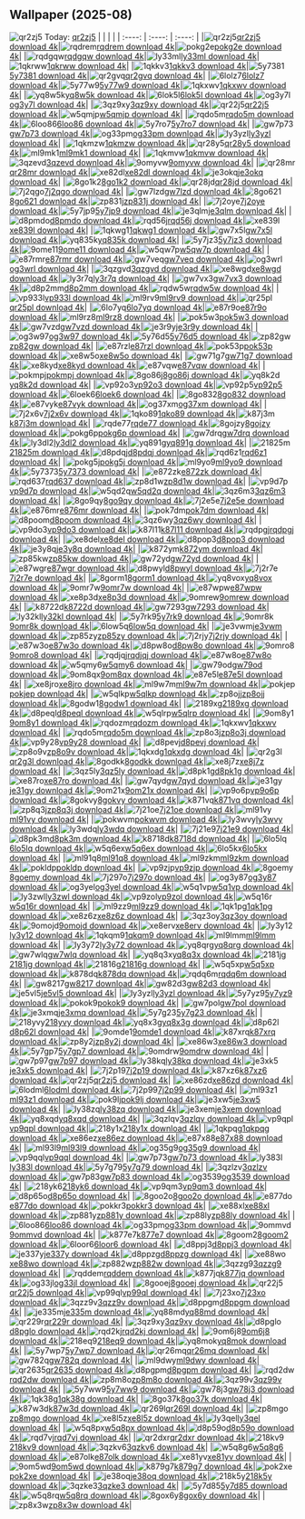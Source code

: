 ## Wallpaper (2025-08)
![qr2zj5](https://w.wallhaven.cc/full/qr/wallhaven-qr2zj5.png) Today: [qr2zj5](https://th.wallhaven.cc/small/qr/qr2zj5.jpg)
|      |      |      |
| :----: | :----: | :----: |
|![qr2zj5](https://th.wallhaven.cc/small/qr/qr2zj5.jpg)[qr2zj5 download 4k](https://wallhaven.cc/w/qr2zj5)|![rqdrem](https://th.wallhaven.cc/small/rq/rqdrem.jpg)[rqdrem download 4k](https://wallhaven.cc/w/rqdrem)|![pokg2e](https://th.wallhaven.cc/small/po/pokg2e.jpg)[pokg2e download 4k](https://wallhaven.cc/w/pokg2e)|
|![rqdgqw](https://th.wallhaven.cc/small/rq/rqdgqw.jpg)[rqdgqw download 4k](https://wallhaven.cc/w/rqdgqw)|![ly33ml](https://th.wallhaven.cc/small/ly/ly33ml.jpg)[ly33ml download 4k](https://wallhaven.cc/w/ly33ml)|![1qkrww](https://th.wallhaven.cc/small/1q/1qkrww.jpg)[1qkrww download 4k](https://wallhaven.cc/w/1qkrww)|
|![1qkkv3](https://th.wallhaven.cc/small/1q/1qkkv3.jpg)[1qkkv3 download 4k](https://wallhaven.cc/w/1qkkv3)|![5y7381](https://th.wallhaven.cc/small/5y/5y7381.jpg)[5y7381 download 4k](https://wallhaven.cc/w/5y7381)|![qr2gvq](https://th.wallhaven.cc/small/qr/qr2gvq.jpg)[qr2gvq download 4k](https://wallhaven.cc/w/qr2gvq)|
|![6lolz7](https://th.wallhaven.cc/small/6l/6lolz7.jpg)[6lolz7 download 4k](https://wallhaven.cc/w/6lolz7)|![5y77w9](https://th.wallhaven.cc/small/5y/5y77w9.jpg)[5y77w9 download 4k](https://wallhaven.cc/w/5y77w9)|![1qkxwv](https://th.wallhaven.cc/small/1q/1qkxwv.jpg)[1qkxwv download 4k](https://wallhaven.cc/w/1qkxwv)|
|![yq8w5k](https://th.wallhaven.cc/small/yq/yq8w5k.jpg)[yq8w5k download 4k](https://wallhaven.cc/w/yq8w5k)|![6lok5l](https://th.wallhaven.cc/small/6l/6lok5l.jpg)[6lok5l download 4k](https://wallhaven.cc/w/6lok5l)|![og3y7l](https://th.wallhaven.cc/small/og/og3y7l.jpg)[og3y7l download 4k](https://wallhaven.cc/w/og3y7l)|
|![3qz9xy](https://th.wallhaven.cc/small/3q/3qz9xy.jpg)[3qz9xy download 4k](https://wallhaven.cc/w/3qz9xy)|![qr22j5](https://th.wallhaven.cc/small/qr/qr22j5.jpg)[qr22j5 download 4k](https://wallhaven.cc/w/qr22j5)|![w5qmjp](https://th.wallhaven.cc/small/w5/w5qmjp.jpg)[w5qmjp download 4k](https://wallhaven.cc/w/w5qmjp)|
|![rqdo5m](https://th.wallhaven.cc/small/rq/rqdo5m.jpg)[rqdo5m download 4k](https://wallhaven.cc/w/rqdo5m)|![6loo86](https://th.wallhaven.cc/small/6l/6loo86.jpg)[6loo86 download 4k](https://wallhaven.cc/w/6loo86)|![5y7ro7](https://th.wallhaven.cc/small/5y/5y7ro7.jpg)[5y7ro7 download 4k](https://wallhaven.cc/w/5y7ro7)|
|![gw7p73](https://th.wallhaven.cc/small/gw/gw7p73.jpg)[gw7p73 download 4k](https://wallhaven.cc/w/gw7p73)|![og33pm](https://th.wallhaven.cc/small/og/og33pm.jpg)[og33pm download 4k](https://wallhaven.cc/w/og33pm)|![ly3yzl](https://th.wallhaven.cc/small/ly/ly3yzl.jpg)[ly3yzl download 4k](https://wallhaven.cc/w/ly3yzl)|
|![1qkmzw](https://th.wallhaven.cc/small/1q/1qkmzw.jpg)[1qkmzw download 4k](https://wallhaven.cc/w/1qkmzw)|![qr28y5](https://th.wallhaven.cc/small/qr/qr28y5.jpg)[qr28y5 download 4k](https://wallhaven.cc/w/qr28y5)|![ml9mk1](https://th.wallhaven.cc/small/ml/ml9mk1.jpg)[ml9mk1 download 4k](https://wallhaven.cc/w/ml9mk1)|
|![1qkmvw](https://th.wallhaven.cc/small/1q/1qkmvw.jpg)[1qkmvw download 4k](https://wallhaven.cc/w/1qkmvw)|![3qzevd](https://th.wallhaven.cc/small/3q/3qzevd.jpg)[3qzevd download 4k](https://wallhaven.cc/w/3qzevd)|![9omyvw](https://th.wallhaven.cc/small/9o/9omyvw.jpg)[9omyvw download 4k](https://wallhaven.cc/w/9omyvw)|
|![qr28mr](https://th.wallhaven.cc/small/qr/qr28mr.jpg)[qr28mr download 4k](https://wallhaven.cc/w/qr28mr)|![xe82dl](https://th.wallhaven.cc/small/xe/xe82dl.jpg)[xe82dl download 4k](https://wallhaven.cc/w/xe82dl)|![je3okq](https://th.wallhaven.cc/small/je/je3okq.jpg)[je3okq download 4k](https://wallhaven.cc/w/je3okq)|
|![8go1k2](https://th.wallhaven.cc/small/8g/8go1k2.jpg)[8go1k2 download 4k](https://wallhaven.cc/w/8go1k2)|![qr28jd](https://th.wallhaven.cc/small/qr/qr28jd.jpg)[qr28jd download 4k](https://wallhaven.cc/w/qr28jd)|![7j2qgo](https://th.wallhaven.cc/small/7j/7j2qgo.jpg)[7j2qgo download 4k](https://wallhaven.cc/w/7j2qgo)|
|![gw7lzd](https://th.wallhaven.cc/small/gw/gw7lzd.jpg)[gw7lzd download 4k](https://wallhaven.cc/w/gw7lzd)|![8go621](https://th.wallhaven.cc/small/8g/8go621.jpg)[8go621 download 4k](https://wallhaven.cc/w/8go621)|![zp831j](https://th.wallhaven.cc/small/zp/zp831j.jpg)[zp831j download 4k](https://wallhaven.cc/w/zp831j)|
|![7j2oye](https://th.wallhaven.cc/small/7j/7j2oye.jpg)[7j2oye download 4k](https://wallhaven.cc/w/7j2oye)|![5y7jp9](https://th.wallhaven.cc/small/5y/5y7jp9.jpg)[5y7jp9 download 4k](https://wallhaven.cc/w/5y7jp9)|![je3qlm](https://th.wallhaven.cc/small/je/je3qlm.jpg)[je3qlm download 4k](https://wallhaven.cc/w/je3qlm)|
|![d8pmdo](https://th.wallhaven.cc/small/d8/d8pmdo.jpg)[d8pmdo download 4k](https://wallhaven.cc/w/d8pmdo)|![rqd56j](https://th.wallhaven.cc/small/rq/rqd56j.jpg)[rqd56j download 4k](https://wallhaven.cc/w/rqd56j)|![xe839l](https://th.wallhaven.cc/small/xe/xe839l.jpg)[xe839l download 4k](https://wallhaven.cc/w/xe839l)|
|![1qkwg1](https://th.wallhaven.cc/small/1q/1qkwg1.jpg)[1qkwg1 download 4k](https://wallhaven.cc/w/1qkwg1)|![gw7x5l](https://th.wallhaven.cc/small/gw/gw7x5l.jpg)[gw7x5l download 4k](https://wallhaven.cc/w/gw7x5l)|![yq835k](https://th.wallhaven.cc/small/yq/yq835k.jpg)[yq835k download 4k](https://wallhaven.cc/w/yq835k)|
|![5y7jz3](https://th.wallhaven.cc/small/5y/5y7jz3.jpg)[5y7jz3 download 4k](https://wallhaven.cc/w/5y7jz3)|![9ome11](https://th.wallhaven.cc/small/9o/9ome11.jpg)[9ome11 download 4k](https://wallhaven.cc/w/9ome11)|![w5qw7p](https://th.wallhaven.cc/small/w5/w5qw7p.jpg)[w5qw7p download 4k](https://wallhaven.cc/w/w5qw7p)|
|![e87rmr](https://th.wallhaven.cc/small/e8/e87rmr.jpg)[e87rmr download 4k](https://wallhaven.cc/w/e87rmr)|![gw7veq](https://th.wallhaven.cc/small/gw/gw7veq.jpg)[gw7veq download 4k](https://wallhaven.cc/w/gw7veq)|![og3wrl](https://th.wallhaven.cc/small/og/og3wrl.jpg)[og3wrl download 4k](https://wallhaven.cc/w/og3wrl)|
|![3qzgvd](https://th.wallhaven.cc/small/3q/3qzgvd.jpg)[3qzgvd download 4k](https://wallhaven.cc/w/3qzgvd)|![xe8wgd](https://th.wallhaven.cc/small/xe/xe8wgd.jpg)[xe8wgd download 4k](https://wallhaven.cc/w/xe8wgd)|![ly3r7q](https://th.wallhaven.cc/small/ly/ly3r7q.jpg)[ly3r7q download 4k](https://wallhaven.cc/w/ly3r7q)|
|![gw7vx3](https://th.wallhaven.cc/small/gw/gw7vx3.jpg)[gw7vx3 download 4k](https://wallhaven.cc/w/gw7vx3)|![d8p2mm](https://th.wallhaven.cc/small/d8/d8p2mm.jpg)[d8p2mm download 4k](https://wallhaven.cc/w/d8p2mm)|![rqdw5w](https://th.wallhaven.cc/small/rq/rqdw5w.jpg)[rqdw5w download 4k](https://wallhaven.cc/w/rqdw5w)|
|![vp933l](https://th.wallhaven.cc/small/vp/vp933l.jpg)[vp933l download 4k](https://wallhaven.cc/w/vp933l)|![ml9rv9](https://th.wallhaven.cc/small/ml/ml9rv9.jpg)[ml9rv9 download 4k](https://wallhaven.cc/w/ml9rv9)|![qr25pl](https://th.wallhaven.cc/small/qr/qr25pl.jpg)[qr25pl download 4k](https://wallhaven.cc/w/qr25pl)|
|![6lo7yq](https://th.wallhaven.cc/small/6l/6lo7yq.jpg)[6lo7yq download 4k](https://wallhaven.cc/w/6lo7yq)|![e87r9o](https://th.wallhaven.cc/small/e8/e87r9o.jpg)[e87r9o download 4k](https://wallhaven.cc/w/e87r9o)|![ml9rz8](https://th.wallhaven.cc/small/ml/ml9rz8.jpg)[ml9rz8 download 4k](https://wallhaven.cc/w/ml9rz8)|
|![pok5w3](https://th.wallhaven.cc/small/po/pok5w3.jpg)[pok5w3 download 4k](https://wallhaven.cc/w/pok5w3)|![gw7vzd](https://th.wallhaven.cc/small/gw/gw7vzd.jpg)[gw7vzd download 4k](https://wallhaven.cc/w/gw7vzd)|![je3r9y](https://th.wallhaven.cc/small/je/je3r9y.jpg)[je3r9y download 4k](https://wallhaven.cc/w/je3r9y)|
|![og3w97](https://th.wallhaven.cc/small/og/og3w97.jpg)[og3w97 download 4k](https://wallhaven.cc/w/og3w97)|![5y76d5](https://th.wallhaven.cc/small/5y/5y76d5.jpg)[5y76d5 download 4k](https://wallhaven.cc/w/5y76d5)|![zp82gw](https://th.wallhaven.cc/small/zp/zp82gw.jpg)[zp82gw download 4k](https://wallhaven.cc/w/zp82gw)|
|![e87rzl](https://th.wallhaven.cc/small/e8/e87rzl.jpg)[e87rzl download 4k](https://wallhaven.cc/w/e87rzl)|![pok53p](https://th.wallhaven.cc/small/po/pok53p.jpg)[pok53p download 4k](https://wallhaven.cc/w/pok53p)|![xe8w5o](https://th.wallhaven.cc/small/xe/xe8w5o.jpg)[xe8w5o download 4k](https://wallhaven.cc/w/xe8w5o)|
|![gw71g7](https://th.wallhaven.cc/small/gw/gw71g7.jpg)[gw71g7 download 4k](https://wallhaven.cc/w/gw71g7)|![xe8kyd](https://th.wallhaven.cc/small/xe/xe8kyd.jpg)[xe8kyd download 4k](https://wallhaven.cc/w/xe8kyd)|![e87vqw](https://th.wallhaven.cc/small/e8/e87vqw.jpg)[e87vqw download 4k](https://wallhaven.cc/w/e87vqw)|
|![pokmpj](https://th.wallhaven.cc/small/po/pokmpj.jpg)[pokmpj download 4k](https://wallhaven.cc/w/pokmpj)|![8go86j](https://th.wallhaven.cc/small/8g/8go86j.jpg)[8go86j download 4k](https://wallhaven.cc/w/8go86j)|![yq8k2d](https://th.wallhaven.cc/small/yq/yq8k2d.jpg)[yq8k2d download 4k](https://wallhaven.cc/w/yq8k2d)|
|![vp92o3](https://th.wallhaven.cc/small/vp/vp92o3.jpg)[vp92o3 download 4k](https://wallhaven.cc/w/vp92o3)|![vp92p5](https://th.wallhaven.cc/small/vp/vp92p5.jpg)[vp92p5 download 4k](https://wallhaven.cc/w/vp92p5)|![6loek6](https://th.wallhaven.cc/small/6l/6loek6.jpg)[6loek6 download 4k](https://wallhaven.cc/w/6loek6)|
|![8go832](https://th.wallhaven.cc/small/8g/8go832.jpg)[8go832 download 4k](https://wallhaven.cc/w/8go832)|![e87vyk](https://th.wallhaven.cc/small/e8/e87vyk.jpg)[e87vyk download 4k](https://wallhaven.cc/w/e87vyk)|![og37xm](https://th.wallhaven.cc/small/og/og37xm.jpg)[og37xm download 4k](https://wallhaven.cc/w/og37xm)|
|![7j2x6v](https://th.wallhaven.cc/small/7j/7j2x6v.jpg)[7j2x6v download 4k](https://wallhaven.cc/w/7j2x6v)|![1qko89](https://th.wallhaven.cc/small/1q/1qko89.jpg)[1qko89 download 4k](https://wallhaven.cc/w/1qko89)|![k87j3m](https://th.wallhaven.cc/small/k8/k87j3m.jpg)[k87j3m download 4k](https://wallhaven.cc/w/k87j3m)|
|![rqde77](https://th.wallhaven.cc/small/rq/rqde77.jpg)[rqde77 download 4k](https://wallhaven.cc/w/rqde77)|![8gojzy](https://th.wallhaven.cc/small/8g/8gojzy.jpg)[8gojzy download 4k](https://wallhaven.cc/w/8gojzy)|![pokg6p](https://th.wallhaven.cc/small/po/pokg6p.jpg)[pokg6p download 4k](https://wallhaven.cc/w/pokg6p)|
|![gw7drq](https://th.wallhaven.cc/small/gw/gw7drq.jpg)[gw7drq download 4k](https://wallhaven.cc/w/gw7drq)|![ly3dl2](https://th.wallhaven.cc/small/ly/ly3dl2.jpg)[ly3dl2 download 4k](https://wallhaven.cc/w/ly3dl2)|![yq891g](https://th.wallhaven.cc/small/yq/yq891g.jpg)[yq891g download 4k](https://wallhaven.cc/w/yq891g)|
|![21825m](https://th.wallhaven.cc/small/21/21825m.jpg)[21825m download 4k](https://wallhaven.cc/w/21825m)|![d8pdqj](https://th.wallhaven.cc/small/d8/d8pdqj.jpg)[d8pdqj download 4k](https://wallhaven.cc/w/d8pdqj)|![rqd6z1](https://th.wallhaven.cc/small/rq/rqd6z1.jpg)[rqd6z1 download 4k](https://wallhaven.cc/w/rqd6z1)|
|![pokg5j](https://th.wallhaven.cc/small/po/pokg5j.jpg)[pokg5j download 4k](https://wallhaven.cc/w/pokg5j)|![ml9yo9](https://th.wallhaven.cc/small/ml/ml9yo9.jpg)[ml9yo9 download 4k](https://wallhaven.cc/w/ml9yo9)|![5y7373](https://th.wallhaven.cc/small/5y/5y7373.jpg)[5y7373 download 4k](https://wallhaven.cc/w/5y7373)|
|![e872zk](https://th.wallhaven.cc/small/e8/e872zk.jpg)[e872zk download 4k](https://wallhaven.cc/w/e872zk)|![rqd637](https://th.wallhaven.cc/small/rq/rqd637.jpg)[rqd637 download 4k](https://wallhaven.cc/w/rqd637)|![zp8d1w](https://th.wallhaven.cc/small/zp/zp8d1w.jpg)[zp8d1w download 4k](https://wallhaven.cc/w/zp8d1w)|
|![vp9d7p](https://th.wallhaven.cc/small/vp/vp9d7p.jpg)[vp9d7p download 4k](https://wallhaven.cc/w/vp9d7p)|![w5qd2q](https://th.wallhaven.cc/small/w5/w5qd2q.jpg)[w5qd2q download 4k](https://wallhaven.cc/w/w5qd2q)|![3qz6m3](https://th.wallhaven.cc/small/3q/3qz6m3.jpg)[3qz6m3 download 4k](https://wallhaven.cc/w/3qz6m3)|
|![8go9qy](https://th.wallhaven.cc/small/8g/8go9qy.jpg)[8go9qy download 4k](https://wallhaven.cc/w/8go9qy)|![7j2e5e](https://th.wallhaven.cc/small/7j/7j2e5e.jpg)[7j2e5e download 4k](https://wallhaven.cc/w/7j2e5e)|![e876mr](https://th.wallhaven.cc/small/e8/e876mr.jpg)[e876mr download 4k](https://wallhaven.cc/w/e876mr)|
|![pok7dm](https://th.wallhaven.cc/small/po/pok7dm.jpg)[pok7dm download 4k](https://wallhaven.cc/w/pok7dm)|![d8poom](https://th.wallhaven.cc/small/d8/d8poom.jpg)[d8poom download 4k](https://wallhaven.cc/w/d8poom)|![3qz6wy](https://th.wallhaven.cc/small/3q/3qz6wy.jpg)[3qz6wy download 4k](https://wallhaven.cc/w/3qz6wy)|
|![vp9do3](https://th.wallhaven.cc/small/vp/vp9do3.jpg)[vp9do3 download 4k](https://wallhaven.cc/w/vp9do3)|![k87l11](https://th.wallhaven.cc/small/k8/k87l11.jpg)[k87l11 download 4k](https://wallhaven.cc/w/k87l11)|![rqdpgj](https://th.wallhaven.cc/small/rq/rqdpgj.jpg)[rqdpgj download 4k](https://wallhaven.cc/w/rqdpgj)|
|![xe8del](https://th.wallhaven.cc/small/xe/xe8del.jpg)[xe8del download 4k](https://wallhaven.cc/w/xe8del)|![d8pop3](https://th.wallhaven.cc/small/d8/d8pop3.jpg)[d8pop3 download 4k](https://wallhaven.cc/w/d8pop3)|![je3y8q](https://th.wallhaven.cc/small/je/je3y8q.jpg)[je3y8q download 4k](https://wallhaven.cc/w/je3y8q)|
|![k872ym](https://th.wallhaven.cc/small/k8/k872ym.jpg)[k872ym download 4k](https://wallhaven.cc/w/k872ym)|![zp85kw](https://th.wallhaven.cc/small/zp/zp85kw.jpg)[zp85kw download 4k](https://wallhaven.cc/w/zp85kw)|![gw72yd](https://th.wallhaven.cc/small/gw/gw72yd.jpg)[gw72yd download 4k](https://wallhaven.cc/w/gw72yd)|
|![e87wgr](https://th.wallhaven.cc/small/e8/e87wgr.jpg)[e87wgr download 4k](https://wallhaven.cc/w/e87wgr)|![d8pwyl](https://th.wallhaven.cc/small/d8/d8pwyl.jpg)[d8pwyl download 4k](https://wallhaven.cc/w/d8pwyl)|![7j2r7e](https://th.wallhaven.cc/small/7j/7j2r7e.jpg)[7j2r7e download 4k](https://wallhaven.cc/w/7j2r7e)|
|![8gorm1](https://th.wallhaven.cc/small/8g/8gorm1.jpg)[8gorm1 download 4k](https://wallhaven.cc/w/8gorm1)|![yq8vox](https://th.wallhaven.cc/small/yq/yq8vox.jpg)[yq8vox download 4k](https://wallhaven.cc/w/yq8vox)|![9omr7w](https://th.wallhaven.cc/small/9o/9omr7w.jpg)[9omr7w download 4k](https://wallhaven.cc/w/9omr7w)|
|![e87wpw](https://th.wallhaven.cc/small/e8/e87wpw.jpg)[e87wpw download 4k](https://wallhaven.cc/w/e87wpw)|![xe8p3d](https://th.wallhaven.cc/small/xe/xe8p3d.jpg)[xe8p3d download 4k](https://wallhaven.cc/w/xe8p3d)|![9omrew](https://th.wallhaven.cc/small/9o/9omrew.jpg)[9omrew download 4k](https://wallhaven.cc/w/9omrew)|
|![k8722d](https://th.wallhaven.cc/small/k8/k8722d.jpg)[k8722d download 4k](https://wallhaven.cc/w/k8722d)|![gw7293](https://th.wallhaven.cc/small/gw/gw7293.jpg)[gw7293 download 4k](https://wallhaven.cc/w/gw7293)|![ly32kl](https://th.wallhaven.cc/small/ly/ly32kl.jpg)[ly32kl download 4k](https://wallhaven.cc/w/ly32kl)|
|![5y7rk9](https://th.wallhaven.cc/small/5y/5y7rk9.jpg)[5y7rk9 download 4k](https://wallhaven.cc/w/5y7rk9)|![9omr8k](https://th.wallhaven.cc/small/9o/9omr8k.jpg)[9omr8k download 4k](https://wallhaven.cc/w/9omr8k)|![6low5q](https://th.wallhaven.cc/small/6l/6low5q.jpg)[6low5q download 4k](https://wallhaven.cc/w/6low5q)|
|![je3vwm](https://th.wallhaven.cc/small/je/je3vwm.jpg)[je3vwm download 4k](https://wallhaven.cc/w/je3vwm)|![zp85zy](https://th.wallhaven.cc/small/zp/zp85zy.jpg)[zp85zy download 4k](https://wallhaven.cc/w/zp85zy)|![7j2rjy](https://th.wallhaven.cc/small/7j/7j2rjy.jpg)[7j2rjy download 4k](https://wallhaven.cc/w/7j2rjy)|
|![e87w3o](https://th.wallhaven.cc/small/e8/e87w3o.jpg)[e87w3o download 4k](https://wallhaven.cc/w/e87w3o)|![d8pw8o](https://th.wallhaven.cc/small/d8/d8pw8o.jpg)[d8pw8o download 4k](https://wallhaven.cc/w/d8pw8o)|![9omro8](https://th.wallhaven.cc/small/9o/9omro8.jpg)[9omro8 download 4k](https://wallhaven.cc/w/9omro8)|
|![rqdjqj](https://th.wallhaven.cc/small/rq/rqdjqj.jpg)[rqdjqj download 4k](https://wallhaven.cc/w/rqdjqj)|![e87w8o](https://th.wallhaven.cc/small/e8/e87w8o.jpg)[e87w8o download 4k](https://wallhaven.cc/w/e87w8o)|![w5qmy6](https://th.wallhaven.cc/small/w5/w5qmy6.jpg)[w5qmy6 download 4k](https://wallhaven.cc/w/w5qmy6)|
|![gw79od](https://th.wallhaven.cc/small/gw/gw79od.jpg)[gw79od download 4k](https://wallhaven.cc/w/gw79od)|![9om8qx](https://th.wallhaven.cc/small/9o/9om8qx.jpg)[9om8qx download 4k](https://wallhaven.cc/w/9om8qx)|![e87e5l](https://th.wallhaven.cc/small/e8/e87e5l.jpg)[e87e5l download 4k](https://wallhaven.cc/w/e87e5l)|
|![xe8jro](https://th.wallhaven.cc/small/xe/xe8jro.jpg)[xe8jro download 4k](https://wallhaven.cc/w/xe8jro)|![ml9w7m](https://th.wallhaven.cc/small/ml/ml9w7m.jpg)[ml9w7m download 4k](https://wallhaven.cc/w/ml9w7m)|![pokjep](https://th.wallhaven.cc/small/po/pokjep.jpg)[pokjep download 4k](https://wallhaven.cc/w/pokjep)|
|![w5qlkp](https://th.wallhaven.cc/small/w5/w5qlkp.jpg)[w5qlkp download 4k](https://wallhaven.cc/w/w5qlkp)|![zp8ojj](https://th.wallhaven.cc/small/zp/zp8ojj.jpg)[zp8ojj download 4k](https://wallhaven.cc/w/zp8ojj)|![8godw1](https://th.wallhaven.cc/small/8g/8godw1.jpg)[8godw1 download 4k](https://wallhaven.cc/w/8godw1)|
|![2189xg](https://th.wallhaven.cc/small/21/2189xg.jpg)[2189xg download 4k](https://wallhaven.cc/w/2189xg)|![d8peql](https://th.wallhaven.cc/small/d8/d8peql.jpg)[d8peql download 4k](https://wallhaven.cc/w/d8peql)|![w5qlrp](https://th.wallhaven.cc/small/w5/w5qlrp.jpg)[w5qlrp download 4k](https://wallhaven.cc/w/w5qlrp)|
|![9om8y1](https://th.wallhaven.cc/small/9o/9om8y1.jpg)[9om8y1 download 4k](https://wallhaven.cc/w/9om8y1)|![rqdozm](https://th.wallhaven.cc/small/rq/rqdozm.jpg)[rqdozm download 4k](https://wallhaven.cc/w/rqdozm)|![1qkxwv](https://th.wallhaven.cc/small/1q/1qkxwv.jpg)[1qkxwv download 4k](https://wallhaven.cc/w/1qkxwv)|
|![rqdo5m](https://th.wallhaven.cc/small/rq/rqdo5m.jpg)[rqdo5m download 4k](https://wallhaven.cc/w/rqdo5m)|![zp8o3j](https://th.wallhaven.cc/small/zp/zp8o3j.jpg)[zp8o3j download 4k](https://wallhaven.cc/w/zp8o3j)|![vp9y28](https://th.wallhaven.cc/small/vp/vp9y28.jpg)[vp9y28 download 4k](https://wallhaven.cc/w/vp9y28)|
|![d8pevj](https://th.wallhaven.cc/small/d8/d8pevj.jpg)[d8pevj download 4k](https://wallhaven.cc/w/d8pevj)|![zp8o9v](https://th.wallhaven.cc/small/zp/zp8o9v.jpg)[zp8o9v download 4k](https://wallhaven.cc/w/zp8o9v)|![1qkxdg](https://th.wallhaven.cc/small/1q/1qkxdg.jpg)[1qkxdg download 4k](https://wallhaven.cc/w/1qkxdg)|
|![qr2g3l](https://th.wallhaven.cc/small/qr/qr2g3l.jpg)[qr2g3l download 4k](https://wallhaven.cc/w/qr2g3l)|![8godkk](https://th.wallhaven.cc/small/8g/8godkk.jpg)[8godkk download 4k](https://wallhaven.cc/w/8godkk)|![xe8j7z](https://th.wallhaven.cc/small/xe/xe8j7z.jpg)[xe8j7z download 4k](https://wallhaven.cc/w/xe8j7z)|
|![3qz5ly](https://th.wallhaven.cc/small/3q/3qz5ly.jpg)[3qz5ly download 4k](https://wallhaven.cc/w/3qz5ly)|![d8pk1g](https://th.wallhaven.cc/small/d8/d8pk1g.jpg)[d8pk1g download 4k](https://wallhaven.cc/w/d8pk1g)|![xe87ro](https://th.wallhaven.cc/small/xe/xe87ro.jpg)[xe87ro download 4k](https://wallhaven.cc/w/xe87ro)|
|![gw7qyd](https://th.wallhaven.cc/small/gw/gw7qyd.jpg)[gw7qyd download 4k](https://wallhaven.cc/w/gw7qyd)|![je31gy](https://th.wallhaven.cc/small/je/je31gy.jpg)[je31gy download 4k](https://wallhaven.cc/w/je31gy)|![9om21x](https://th.wallhaven.cc/small/9o/9om21x.jpg)[9om21x download 4k](https://wallhaven.cc/w/9om21x)|
|![vp9o6p](https://th.wallhaven.cc/small/vp/vp9o6p.jpg)[vp9o6p download 4k](https://wallhaven.cc/w/vp9o6p)|![8gokvy](https://th.wallhaven.cc/small/8g/8gokvy.jpg)[8gokvy download 4k](https://wallhaven.cc/w/8gokvy)|![k871vq](https://th.wallhaven.cc/small/k8/k871vq.jpg)[k871vq download 4k](https://wallhaven.cc/w/k871vq)|
|![zp8q3j](https://th.wallhaven.cc/small/zp/zp8q3j.jpg)[zp8q3j download 4k](https://wallhaven.cc/w/zp8q3j)|![7j21oe](https://th.wallhaven.cc/small/7j/7j21oe.jpg)[7j21oe download 4k](https://wallhaven.cc/w/7j21oe)|![ml91vy](https://th.wallhaven.cc/small/ml/ml91vy.jpg)[ml91vy download 4k](https://wallhaven.cc/w/ml91vy)|
|![pokwvm](https://th.wallhaven.cc/small/po/pokwvm.jpg)[pokwvm download 4k](https://wallhaven.cc/w/pokwvm)|![ly3wvy](https://th.wallhaven.cc/small/ly/ly3wvy.jpg)[ly3wvy download 4k](https://wallhaven.cc/w/ly3wvy)|![ly3wdq](https://th.wallhaven.cc/small/ly/ly3wdq.jpg)[ly3wdq download 4k](https://wallhaven.cc/w/ly3wdq)|
|![7j21e9](https://th.wallhaven.cc/small/7j/7j21e9.jpg)[7j21e9 download 4k](https://wallhaven.cc/w/7j21e9)|![d8pk3m](https://th.wallhaven.cc/small/d8/d8pk3m.jpg)[d8pk3m download 4k](https://wallhaven.cc/w/d8pk3m)|![k8718d](https://th.wallhaven.cc/small/k8/k8718d.jpg)[k8718d download 4k](https://wallhaven.cc/w/k8718d)|
|![6lo5lq](https://th.wallhaven.cc/small/6l/6lo5lq.jpg)[6lo5lq download 4k](https://wallhaven.cc/w/6lo5lq)|![w5q6ex](https://th.wallhaven.cc/small/w5/w5q6ex.jpg)[w5q6ex download 4k](https://wallhaven.cc/w/w5q6ex)|![6lo5kx](https://th.wallhaven.cc/small/6l/6lo5kx.jpg)[6lo5kx download 4k](https://wallhaven.cc/w/6lo5kx)|
|![ml91q8](https://th.wallhaven.cc/small/ml/ml91q8.jpg)[ml91q8 download 4k](https://wallhaven.cc/w/ml91q8)|![ml9zkm](https://th.wallhaven.cc/small/ml/ml9zkm.jpg)[ml9zkm download 4k](https://wallhaven.cc/w/ml9zkm)|![pokldp](https://th.wallhaven.cc/small/po/pokldp.jpg)[pokldp download 4k](https://wallhaven.cc/w/pokldp)|
|![vp9zjp](https://th.wallhaven.cc/small/vp/vp9zjp.jpg)[vp9zjp download 4k](https://wallhaven.cc/w/vp9zjp)|![8goemy](https://th.wallhaven.cc/small/8g/8goemy.jpg)[8goemy download 4k](https://wallhaven.cc/w/8goemy)|![7j297o](https://th.wallhaven.cc/small/7j/7j297o.jpg)[7j297o download 4k](https://wallhaven.cc/w/7j297o)|
|![og3y87](https://th.wallhaven.cc/small/og/og3y87.jpg)[og3y87 download 4k](https://wallhaven.cc/w/og3y87)|![og3yel](https://th.wallhaven.cc/small/og/og3yel.jpg)[og3yel download 4k](https://wallhaven.cc/w/og3yel)|![w5q1vp](https://th.wallhaven.cc/small/w5/w5q1vp.jpg)[w5q1vp download 4k](https://wallhaven.cc/w/w5q1vp)|
|![ly3zwl](https://th.wallhaven.cc/small/ly/ly3zwl.jpg)[ly3zwl download 4k](https://wallhaven.cc/w/ly3zwl)|![vp9zol](https://th.wallhaven.cc/small/vp/vp9zol.jpg)[vp9zol download 4k](https://wallhaven.cc/w/vp9zol)|![w5q16r](https://th.wallhaven.cc/small/w5/w5q16r.jpg)[w5q16r download 4k](https://wallhaven.cc/w/w5q16r)|
|![ml9zz9](https://th.wallhaven.cc/small/ml/ml9zz9.jpg)[ml9zz9 download 4k](https://wallhaven.cc/w/ml9zz9)|![1qk1pg](https://th.wallhaven.cc/small/1q/1qk1pg.jpg)[1qk1pg download 4k](https://wallhaven.cc/w/1qk1pg)|![xe8z6z](https://th.wallhaven.cc/small/xe/xe8z6z.jpg)[xe8z6z download 4k](https://wallhaven.cc/w/xe8z6z)|
|![3qz3oy](https://th.wallhaven.cc/small/3q/3qz3oy.jpg)[3qz3oy download 4k](https://wallhaven.cc/w/3qz3oy)|![9omojd](https://th.wallhaven.cc/small/9o/9omojd.jpg)[9omojd download 4k](https://wallhaven.cc/w/9omojd)|![xe8erv](https://th.wallhaven.cc/small/xe/xe8erv.jpg)[xe8erv download 4k](https://wallhaven.cc/w/xe8erv)|
|![ly3y12](https://th.wallhaven.cc/small/ly/ly3y12.jpg)[ly3y12 download 4k](https://wallhaven.cc/w/ly3y12)|![1qkqm9](https://th.wallhaven.cc/small/1q/1qkqm9.jpg)[1qkqm9 download 4k](https://wallhaven.cc/w/1qkqm9)|![ml9lmm](https://th.wallhaven.cc/small/ml/ml9lmm.jpg)[ml9lmm download 4k](https://wallhaven.cc/w/ml9lmm)|
|![ly3y72](https://th.wallhaven.cc/small/ly/ly3y72.jpg)[ly3y72 download 4k](https://wallhaven.cc/w/ly3y72)|![yq8qrg](https://th.wallhaven.cc/small/yq/yq8qrg.jpg)[yq8qrg download 4k](https://wallhaven.cc/w/yq8qrg)|![gw7wlq](https://th.wallhaven.cc/small/gw/gw7wlq.jpg)[gw7wlq download 4k](https://wallhaven.cc/w/gw7wlq)|
|![yq8q3x](https://th.wallhaven.cc/small/yq/yq8q3x.jpg)[yq8q3x download 4k](https://wallhaven.cc/w/yq8q3x)|![2181jg](https://th.wallhaven.cc/small/21/2181jg.jpg)[2181jg download 4k](https://wallhaven.cc/w/2181jg)|![21816g](https://th.wallhaven.cc/small/21/21816g.jpg)[21816g download 4k](https://wallhaven.cc/w/21816g)|
|![w5q5xp](https://th.wallhaven.cc/small/w5/w5q5xp.jpg)[w5q5xp download 4k](https://wallhaven.cc/w/w5q5xp)|![k878dq](https://th.wallhaven.cc/small/k8/k878dq.jpg)[k878dq download 4k](https://wallhaven.cc/w/k878dq)|![rqdq6m](https://th.wallhaven.cc/small/rq/rqdq6m.jpg)[rqdq6m download 4k](https://wallhaven.cc/w/rqdq6m)|
|![gw8217](https://th.wallhaven.cc/small/gw/gw8217.jpg)[gw8217 download 4k](https://wallhaven.cc/w/gw8217)|![gw82d3](https://th.wallhaven.cc/small/gw/gw82d3.jpg)[gw82d3 download 4k](https://wallhaven.cc/w/gw82d3)|![je5vl5](https://th.wallhaven.cc/small/je/je5vl5.jpg)[je5vl5 download 4k](https://wallhaven.cc/w/je5vl5)|
|![ly3yzl](https://th.wallhaven.cc/small/ly/ly3yzl.jpg)[ly3yzl download 4k](https://wallhaven.cc/w/ly3yzl)|![5y7yz9](https://th.wallhaven.cc/small/5y/5y7yz9.jpg)[5y7yz9 download 4k](https://wallhaven.cc/w/5y7yz9)|![pokok9](https://th.wallhaven.cc/small/po/pokok9.jpg)[pokok9 download 4k](https://wallhaven.cc/w/pokok9)|
|![gw7pol](https://th.wallhaven.cc/small/gw/gw7pol.jpg)[gw7pol download 4k](https://wallhaven.cc/w/gw7pol)|![je3xmq](https://th.wallhaven.cc/small/je/je3xmq.jpg)[je3xmq download 4k](https://wallhaven.cc/w/je3xmq)|![5y7g23](https://th.wallhaven.cc/small/5y/5y7g23.jpg)[5y7g23 download 4k](https://wallhaven.cc/w/5y7g23)|
|![218yvy](https://th.wallhaven.cc/small/21/218yvy.jpg)[218yvy download 4k](https://wallhaven.cc/w/218yvy)|![yq8x3g](https://th.wallhaven.cc/small/yq/yq8x3g.jpg)[yq8x3g download 4k](https://wallhaven.cc/w/yq8x3g)|![d8p62l](https://th.wallhaven.cc/small/d8/d8p62l.jpg)[d8p62l download 4k](https://wallhaven.cc/w/d8p62l)|
|![9omde1](https://th.wallhaven.cc/small/9o/9omde1.jpg)[9omde1 download 4k](https://wallhaven.cc/w/9omde1)|![k87xrq](https://th.wallhaven.cc/small/k8/k87xrq.jpg)[k87xrq download 4k](https://wallhaven.cc/w/k87xrq)|![zp8y2j](https://th.wallhaven.cc/small/zp/zp8y2j.jpg)[zp8y2j download 4k](https://wallhaven.cc/w/zp8y2j)|
|![xe86w3](https://th.wallhaven.cc/small/xe/xe86w3.jpg)[xe86w3 download 4k](https://wallhaven.cc/w/xe86w3)|![5y7gp7](https://th.wallhaven.cc/small/5y/5y7gp7.jpg)[5y7gp7 download 4k](https://wallhaven.cc/w/5y7gp7)|![9omdrw](https://th.wallhaven.cc/small/9o/9omdrw.jpg)[9omdrw download 4k](https://wallhaven.cc/w/9omdrw)|
|![gw7p97](https://th.wallhaven.cc/small/gw/gw7p97.jpg)[gw7p97 download 4k](https://wallhaven.cc/w/gw7p97)|![ly38kq](https://th.wallhaven.cc/small/ly/ly38kq.jpg)[ly38kq download 4k](https://wallhaven.cc/w/ly38kq)|![je3xk5](https://th.wallhaven.cc/small/je/je3xk5.jpg)[je3xk5 download 4k](https://wallhaven.cc/w/je3xk5)|
|![7j2p19](https://th.wallhaven.cc/small/7j/7j2p19.jpg)[7j2p19 download 4k](https://wallhaven.cc/w/7j2p19)|![k87xz6](https://th.wallhaven.cc/small/k8/k87xz6.jpg)[k87xz6 download 4k](https://wallhaven.cc/w/k87xz6)|![qr2zj5](https://th.wallhaven.cc/small/qr/qr2zj5.jpg)[qr2zj5 download 4k](https://wallhaven.cc/w/qr2zj5)|
|![xe86zd](https://th.wallhaven.cc/small/xe/xe86zd.jpg)[xe86zd download 4k](https://wallhaven.cc/w/xe86zd)|![6lodml](https://th.wallhaven.cc/small/6l/6lodml.jpg)[6lodml download 4k](https://wallhaven.cc/w/6lodml)|![7j2p99](https://th.wallhaven.cc/small/7j/7j2p99.jpg)[7j2p99 download 4k](https://wallhaven.cc/w/7j2p99)|
|![ml93z1](https://th.wallhaven.cc/small/ml/ml93z1.jpg)[ml93z1 download 4k](https://wallhaven.cc/w/ml93z1)|![pok9lj](https://th.wallhaven.cc/small/po/pok9lj.jpg)[pok9lj download 4k](https://wallhaven.cc/w/pok9lj)|![je3xw5](https://th.wallhaven.cc/small/je/je3xw5.jpg)[je3xw5 download 4k](https://wallhaven.cc/w/je3xw5)|
|![ly38zq](https://th.wallhaven.cc/small/ly/ly38zq.jpg)[ly38zq download 4k](https://wallhaven.cc/w/ly38zq)|![je3xem](https://th.wallhaven.cc/small/je/je3xem.jpg)[je3xem download 4k](https://wallhaven.cc/w/je3xem)|![yq8xqd](https://th.wallhaven.cc/small/yq/yq8xqd.jpg)[yq8xqd download 4k](https://wallhaven.cc/w/yq8xqd)|
|![3qzlqv](https://th.wallhaven.cc/small/3q/3qzlqv.jpg)[3qzlqv download 4k](https://wallhaven.cc/w/3qzlqv)|![vp9qpl](https://th.wallhaven.cc/small/vp/vp9qpl.jpg)[vp9qpl download 4k](https://wallhaven.cc/w/vp9qpl)|![218y1x](https://th.wallhaven.cc/small/21/218y1x.jpg)[218y1x download 4k](https://wallhaven.cc/w/218y1x)|
|![1qkpqg](https://th.wallhaven.cc/small/1q/1qkpqg.jpg)[1qkpqg download 4k](https://wallhaven.cc/w/1qkpqg)|![xe86ez](https://th.wallhaven.cc/small/xe/xe86ez.jpg)[xe86ez download 4k](https://wallhaven.cc/w/xe86ez)|![e87x88](https://th.wallhaven.cc/small/e8/e87x88.jpg)[e87x88 download 4k](https://wallhaven.cc/w/e87x88)|
|![ml93l9](https://th.wallhaven.cc/small/ml/ml93l9.jpg)[ml93l9 download 4k](https://wallhaven.cc/w/ml93l9)|![og35g9](https://th.wallhaven.cc/small/og/og35g9.jpg)[og35g9 download 4k](https://wallhaven.cc/w/og35g9)|![vp9qql](https://th.wallhaven.cc/small/vp/vp9qql.jpg)[vp9qql download 4k](https://wallhaven.cc/w/vp9qql)|
|![gw7p73](https://th.wallhaven.cc/small/gw/gw7p73.jpg)[gw7p73 download 4k](https://wallhaven.cc/w/gw7p73)|![ly383l](https://th.wallhaven.cc/small/ly/ly383l.jpg)[ly383l download 4k](https://wallhaven.cc/w/ly383l)|![5y7g79](https://th.wallhaven.cc/small/5y/5y7g79.jpg)[5y7g79 download 4k](https://wallhaven.cc/w/5y7g79)|
|![3qzlzv](https://th.wallhaven.cc/small/3q/3qzlzv.jpg)[3qzlzv download 4k](https://wallhaven.cc/w/3qzlzv)|![gw7p83](https://th.wallhaven.cc/small/gw/gw7p83.jpg)[gw7p83 download 4k](https://wallhaven.cc/w/gw7p83)|![og3539](https://th.wallhaven.cc/small/og/og3539.jpg)[og3539 download 4k](https://wallhaven.cc/w/og3539)|
|![218yk6](https://th.wallhaven.cc/small/21/218yk6.jpg)[218yk6 download 4k](https://wallhaven.cc/w/218yk6)|![vp9qm3](https://th.wallhaven.cc/small/vp/vp9qm3.jpg)[vp9qm3 download 4k](https://wallhaven.cc/w/vp9qm3)|![d8p65o](https://th.wallhaven.cc/small/d8/d8p65o.jpg)[d8p65o download 4k](https://wallhaven.cc/w/d8p65o)|
|![8goo2o](https://th.wallhaven.cc/small/8g/8goo2o.jpg)[8goo2o download 4k](https://wallhaven.cc/w/8goo2o)|![e877do](https://th.wallhaven.cc/small/e8/e877do.jpg)[e877do download 4k](https://wallhaven.cc/w/e877do)|![pokkr3](https://th.wallhaven.cc/small/po/pokkr3.jpg)[pokkr3 download 4k](https://wallhaven.cc/w/pokkr3)|
|![xe88xl](https://th.wallhaven.cc/small/xe/xe88xl.jpg)[xe88xl download 4k](https://wallhaven.cc/w/xe88xl)|![zp881y](https://th.wallhaven.cc/small/zp/zp881y.jpg)[zp881y download 4k](https://wallhaven.cc/w/zp881y)|![zp88ly](https://th.wallhaven.cc/small/zp/zp88ly.jpg)[zp88ly download 4k](https://wallhaven.cc/w/zp88ly)|
|![6loo86](https://th.wallhaven.cc/small/6l/6loo86.jpg)[6loo86 download 4k](https://wallhaven.cc/w/6loo86)|![og33pm](https://th.wallhaven.cc/small/og/og33pm.jpg)[og33pm download 4k](https://wallhaven.cc/w/og33pm)|![9ommvd](https://th.wallhaven.cc/small/9o/9ommvd.jpg)[9ommvd download 4k](https://wallhaven.cc/w/9ommvd)|
|![k877e7](https://th.wallhaven.cc/small/k8/k877e7.jpg)[k877e7 download 4k](https://wallhaven.cc/w/k877e7)|![8goom2](https://th.wallhaven.cc/small/8g/8goom2.jpg)[8goom2 download 4k](https://wallhaven.cc/w/8goom2)|![6loor6](https://th.wallhaven.cc/small/6l/6loor6.jpg)[6loor6 download 4k](https://wallhaven.cc/w/6loor6)|
|![d8ppj3](https://th.wallhaven.cc/small/d8/d8ppj3.jpg)[d8ppj3 download 4k](https://wallhaven.cc/w/d8ppj3)|![je337y](https://th.wallhaven.cc/small/je/je337y.jpg)[je337y download 4k](https://wallhaven.cc/w/je337y)|![d8ppzg](https://th.wallhaven.cc/small/d8/d8ppzg.jpg)[d8ppzg download 4k](https://wallhaven.cc/w/d8ppzg)|
|![xe88wo](https://th.wallhaven.cc/small/xe/xe88wo.jpg)[xe88wo download 4k](https://wallhaven.cc/w/xe88wo)|![zp882w](https://th.wallhaven.cc/small/zp/zp882w.jpg)[zp882w download 4k](https://wallhaven.cc/w/zp882w)|![3qzzg9](https://th.wallhaven.cc/small/3q/3qzzg9.jpg)[3qzzg9 download 4k](https://wallhaven.cc/w/3qzzg9)|
|![rqddem](https://th.wallhaven.cc/small/rq/rqddem.jpg)[rqddem download 4k](https://wallhaven.cc/w/rqddem)|![k877jq](https://th.wallhaven.cc/small/k8/k877jq.jpg)[k877jq download 4k](https://wallhaven.cc/w/k877jq)|![og33jl](https://th.wallhaven.cc/small/og/og33jl.jpg)[og33jl download 4k](https://wallhaven.cc/w/og33jl)|
|![8gooej](https://th.wallhaven.cc/small/8g/8gooej.jpg)[8gooej download 4k](https://wallhaven.cc/w/8gooej)|![qr22j5](https://th.wallhaven.cc/small/qr/qr22j5.jpg)[qr22j5 download 4k](https://wallhaven.cc/w/qr22j5)|![vp99ql](https://th.wallhaven.cc/small/vp/vp99ql.jpg)[vp99ql download 4k](https://wallhaven.cc/w/vp99ql)|
|![7j23xo](https://th.wallhaven.cc/small/7j/7j23xo.jpg)[7j23xo download 4k](https://wallhaven.cc/w/7j23xo)|![3qzz9v](https://th.wallhaven.cc/small/3q/3qzz9v.jpg)[3qzz9v download 4k](https://wallhaven.cc/w/3qzz9v)|![d8ppgm](https://th.wallhaven.cc/small/d8/d8ppgm.jpg)[d8ppgm download 4k](https://wallhaven.cc/w/d8ppgm)|
|![je335m](https://th.wallhaven.cc/small/je/je335m.jpg)[je335m download 4k](https://wallhaven.cc/w/je335m)|![yq88md](https://th.wallhaven.cc/small/yq/yq88md.jpg)[yq88md download 4k](https://wallhaven.cc/w/yq88md)|![qr229r](https://th.wallhaven.cc/small/qr/qr229r.jpg)[qr229r download 4k](https://wallhaven.cc/w/qr229r)|
|![3qz9xy](https://th.wallhaven.cc/small/3q/3qz9xy.jpg)[3qz9xy download 4k](https://wallhaven.cc/w/3qz9xy)|![d8pglo](https://th.wallhaven.cc/small/d8/d8pglo.jpg)[d8pglo download 4k](https://wallhaven.cc/w/d8pglo)|![rqd2kj](https://th.wallhaven.cc/small/rq/rqd2kj.jpg)[rqd2kj download 4k](https://wallhaven.cc/w/rqd2kj)|
|![9om6j8](https://th.wallhaven.cc/small/9o/9om6j8.jpg)[9om6j8 download 4k](https://wallhaven.cc/w/9om6j8)|![218eq9](https://th.wallhaven.cc/small/21/218eq9.jpg)[218eq9 download 4k](https://wallhaven.cc/w/218eq9)|![yq8mok](https://th.wallhaven.cc/small/yq/yq8mok.jpg)[yq8mok download 4k](https://wallhaven.cc/w/yq8mok)|
|![5y7wp7](https://th.wallhaven.cc/small/5y/5y7wp7.jpg)[5y7wp7 download 4k](https://wallhaven.cc/w/5y7wp7)|![qr26mq](https://th.wallhaven.cc/small/qr/qr26mq.jpg)[qr26mq download 4k](https://wallhaven.cc/w/qr26mq)|![gw782q](https://th.wallhaven.cc/small/gw/gw782q.jpg)[gw782q download 4k](https://wallhaven.cc/w/gw782q)|
|![ml9dwy](https://th.wallhaven.cc/small/ml/ml9dwy.jpg)[ml9dwy download 4k](https://wallhaven.cc/w/ml9dwy)|![qr2635](https://th.wallhaven.cc/small/qr/qr2635.jpg)[qr2635 download 4k](https://wallhaven.cc/w/qr2635)|![d8pgpm](https://th.wallhaven.cc/small/d8/d8pgpm.jpg)[d8pgpm download 4k](https://wallhaven.cc/w/d8pgpm)|
|![rqd2dw](https://th.wallhaven.cc/small/rq/rqd2dw.jpg)[rqd2dw download 4k](https://wallhaven.cc/w/rqd2dw)|![zp8m8o](https://th.wallhaven.cc/small/zp/zp8m8o.jpg)[zp8m8o download 4k](https://wallhaven.cc/w/zp8m8o)|![3qz99v](https://th.wallhaven.cc/small/3q/3qz99v.jpg)[3qz99v download 4k](https://wallhaven.cc/w/3qz99v)|
|![5y7ww9](https://th.wallhaven.cc/small/5y/5y7ww9.jpg)[5y7ww9 download 4k](https://wallhaven.cc/w/5y7ww9)|![gw78j3](https://th.wallhaven.cc/small/gw/gw78j3.jpg)[gw78j3 download 4k](https://wallhaven.cc/w/gw78j3)|![1qk38g](https://th.wallhaven.cc/small/1q/1qk38g.jpg)[1qk38g download 4k](https://wallhaven.cc/w/1qk38g)|
|![8go37k](https://th.wallhaven.cc/small/8g/8go37k.jpg)[8go37k download 4k](https://wallhaven.cc/w/8go37k)|![k87w3d](https://th.wallhaven.cc/small/k8/k87w3d.jpg)[k87w3d download 4k](https://wallhaven.cc/w/k87w3d)|![qr269l](https://th.wallhaven.cc/small/qr/qr269l.jpg)[qr269l download 4k](https://wallhaven.cc/w/qr269l)|
|![zp8mgo](https://th.wallhaven.cc/small/zp/zp8mgo.jpg)[zp8mgo download 4k](https://wallhaven.cc/w/zp8mgo)|![xe8l5z](https://th.wallhaven.cc/small/xe/xe8l5z.jpg)[xe8l5z download 4k](https://wallhaven.cc/w/xe8l5z)|![ly3qel](https://th.wallhaven.cc/small/ly/ly3qel.jpg)[ly3qel download 4k](https://wallhaven.cc/w/ly3qel)|
|![w5q8px](https://th.wallhaven.cc/small/w5/w5q8px.jpg)[w5q8px download 4k](https://wallhaven.cc/w/w5q8px)|![d8p59o](https://th.wallhaven.cc/small/d8/d8p59o.jpg)[d8p59o download 4k](https://wallhaven.cc/w/d8p59o)|![rqd7vj](https://th.wallhaven.cc/small/rq/rqd7vj.jpg)[rqd7vj download 4k](https://wallhaven.cc/w/rqd7vj)|
|![qr2dxr](https://th.wallhaven.cc/small/qr/qr2dxr.jpg)[qr2dxr download 4k](https://wallhaven.cc/w/qr2dxr)|![218kv9](https://th.wallhaven.cc/small/21/218kv9.jpg)[218kv9 download 4k](https://wallhaven.cc/w/218kv9)|![3qzkv6](https://th.wallhaven.cc/small/3q/3qzkv6.jpg)[3qzkv6 download 4k](https://wallhaven.cc/w/3qzkv6)|
|![w5q8g6](https://th.wallhaven.cc/small/w5/w5q8g6.jpg)[w5q8g6 download 4k](https://wallhaven.cc/w/w5q8g6)|![e87olk](https://th.wallhaven.cc/small/e8/e87olk.jpg)[e87olk download 4k](https://wallhaven.cc/w/e87olk)|![xe81yv](https://th.wallhaven.cc/small/xe/xe81yv.jpg)[xe81yv download 4k](https://wallhaven.cc/w/xe81yv)|
|![9om5wd](https://th.wallhaven.cc/small/9o/9om5wd.jpg)[9om5wd download 4k](https://wallhaven.cc/w/9om5wd)|![k879g7](https://th.wallhaven.cc/small/k8/k879g7.jpg)[k879g7 download 4k](https://wallhaven.cc/w/k879g7)|![pok2xe](https://th.wallhaven.cc/small/po/pok2xe.jpg)[pok2xe download 4k](https://wallhaven.cc/w/pok2xe)|
|![je38oq](https://th.wallhaven.cc/small/je/je38oq.jpg)[je38oq download 4k](https://wallhaven.cc/w/je38oq)|![218k5y](https://th.wallhaven.cc/small/21/218k5y.jpg)[218k5y download 4k](https://wallhaven.cc/w/218k5y)|![3qzke3](https://th.wallhaven.cc/small/3q/3qzke3.jpg)[3qzke3 download 4k](https://wallhaven.cc/w/3qzke3)|
|![5y7d85](https://th.wallhaven.cc/small/5y/5y7d85.jpg)[5y7d85 download 4k](https://wallhaven.cc/w/5y7d85)|![w5q8rq](https://th.wallhaven.cc/small/w5/w5q8rq.jpg)[w5q8rq download 4k](https://wallhaven.cc/w/w5q8rq)|![8gox6y](https://th.wallhaven.cc/small/8g/8gox6y.jpg)[8gox6y download 4k](https://wallhaven.cc/w/8gox6y)|
|![zp8x3w](https://th.wallhaven.cc/small/zp/zp8x3w.jpg)[zp8x3w download 4k](https://wallhaven.cc/w/zp8x3w)|
